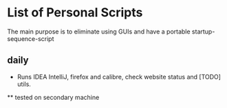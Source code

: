 # List of Personal Scripts

The main purpose is to eliminate using GUIs and have a portable startup-sequence-script

## daily

- Runs IDEA IntelliJ, firefox and calibre, check website status and [TODO] utils.


** tested on secondary machine
